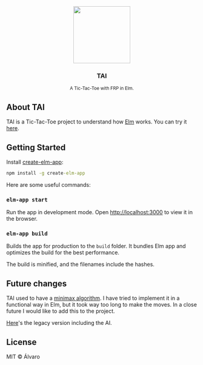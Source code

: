 <div align="center"><img src="./public/o.ico" height="150"></div>
<div><h3 align="center"><b>TAI</b></h3>

  <p align="center">
    <sup>A Tic-Tac-Toe with FRP in Elm.</sup>
  </p>
</div>

## About TAI

TAI is a Tic-Tac-Toe project to understand how [Elm](https://elm-lang.org/) works. You can try it [here](https://forensor.github.io/tai-elm/).

## Getting Started

Install [create-elm-app](https://github.com/halfzebra/create-elm-app):

```cmd
npm install -g create-elm-app
```

Here are some useful commands:

### `elm-app start`

Run the app in development mode.
Open [http://localhost:3000](http://localhost:3000) to view it in the browser.

### `elm-app build`

Builds the app for production to the `build` folder.
It bundles Elm app and optimizes the build for the best performance.

The build is minified, and the filenames include the hashes.

## Future changes

TAI used to have a [minimax algorithm](https://en.wikipedia.org/wiki/Alpha%E2%80%93beta_pruning). I have tried to implement it in a functional way in Elm, but it took way too long to make the moves. In a close future I would like to add this to the project.

[Here](https://forensor.github.io/tai/)'s the legacy version including the AI.

## License

MIT © Álvaro
